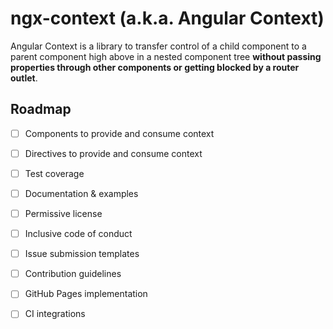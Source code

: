 # ngx-context (a.k.a. Angular Context)

Angular Context is a library to transfer control of a child component to a parent component high above in a nested component tree **without passing properties through other components or getting blocked by a router outlet**.

## Roadmap

- [ ] Components to provide and consume context

- [ ] Directives to provide and consume context

- [ ] Test coverage

- [ ] Documentation & examples

- [ ] Permissive license

- [ ] Inclusive code of conduct

- [ ] Issue submission templates

- [ ] Contribution guidelines

- [ ] GitHub Pages implementation

- [ ] CI integrations
